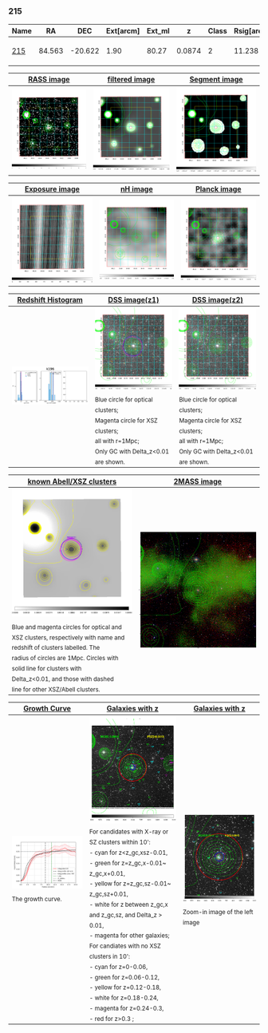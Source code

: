 <div STYLE="page-break-after: always;"></div>

### 215

|Name          |RA          |DEC      | Ext[arcm] | Ext_ml | z    | Class| Rsig[arcmin] | CRsig[c/s] | CR500[c/s] | R500[Mpc] |L500[erg/s]|F500[erg/s/cm^2]| M500[Msun]|Tx[keV]|beta|GC(XSZ,Delta_z<0.01)| GC(OPT,Delta_z<0.01)|GC|alias|
|--------------|------------|------------|---|---|-----------|--------|------|------|----|----|----|----|----|----|----|----|----|----|---|
|[215](script/215.md)     | 84.563       | -20.622       | 1.90    | 80.27   | 0.0874 | 2   | 11.238 |0.249 |0.241 |0.884 |8.558e+43 |4.495e-12 |2.133e+14 |3.511 |1.098 |Tar, |A, |Tar, XBACs, A, |k196|

|[RASS image](../image/215/215_img.pdf)|[filtered image](../image/215/215_fil.pdf)|[Segment image](../image/215/215_seg.pdf)|
|-------------------|--------------------|-------------------|
| <img src="../image/215/215_img.png" width="300">  | <img src="../image/215/215_fil.png" width="300">   | <img src="../image/215/215_seg.png" width="300">  |

|[Exposure image](../image/215/215_mex.pdf)| [nH image](../image/215/215_nh.pdf)| [Planck image](../image/215/215_p.pdf)|
|-------------------|--------------------|-------------------|
|<img src="../image/215/215_mex.png" width="300">   | <img src="../image/215/215_nh.png" width="300">    | <img src="../image/215/215_p.png" width="300"> |

|[Redshift Histogram](../image/215/215_zg.pdf) | [DSS image(z1)](../image/215/215_dss_z1.pdf)      |  [DSS image(z2)](../image/215/215_dss_z2.pdf)    |
|-------------------|--------------------|-------------------|
|<img src="../image/215/215_zg.png" width="300"> |<img src="../image/215/215_dss_z1.png" width="300"> <sub><br>Blue circle for optical clusters; <br>Magenta circle for XSZ clusters; <br>all with r=1Mpc; <br>Only GC with Delta_z<0.01 are shown. </sub>| <img src="../image/215/215_dss_z2.png" width="300"><sub><br>Blue circle for optical clusters; <br>Magenta circle for XSZ clusters; <br>all with r=1Mpc; <br>Only GC with Delta_z<0.01 are shown. </sub> |

|[known Abell/XSZ clusters](../image/215/215_m.pdf) | [2MASS image](../image/215/215_2mass.pdf)      |
|-------------------|-------------------|
|<img src=../image/215/215_m.png width="300"> <sub><br>Blue and magenta circles for optical and <br>XSZ clusters, respectively with name and <br>redshift of clusters labelled. The <br>radius of circles are 1Mpc. Circles with <br>solid line for clusters with <br>Delta_z<0.01, and those with dashed <br>line for other XSZ/Abell clusters.        </sub>|<img src="../image/215/215_2mass.png" width="300">  |

|[Growth Curve](../image/215/215_gca_all.png) |[Galaxies with z](../image/215/215_opt_ned.pdf) |[Galaxies with z](../image/215/215_opt_ned_zoom.pdf) |
|-------------------|-------------------|-------------------|
| <img src="../image/215/215_gca_all.png" width="300"> <sub><br>The growth curve.</sub>| <img src=../image/215/215_opt_ned.png width="300"> <br><sub> For candidates with X-ray or SZ clusters within 10': <br> - cyan for z<z_gc,xsz-0.01, <br> - green for z=z_gc,x-0.01~ z_gc,x+0.01, <br> - yellow for z=z_gc,sz-0.01~ z_gc,sz+0.01, <br> - white for z between z_gc,x and z_gc,sz, and Delta_z > 0.01, <br> - magenta for other galaxies; <br>For candiates with no XSZ clusters in 10': <br> - cyan for z=0-0.06, <br> - green for z=0.06-0.12, <br> - yellow for z=0.12-0.18, <br> - white for z=0.18-0.24, <br> - magenta for z=0.24-0.3, <br> - red for z>0.3 ;  </sub>|<img src=../image/215/215_opt_ned_zoom.png width="300">  <br><sub> Zoom-in image of the left image</sub>|




